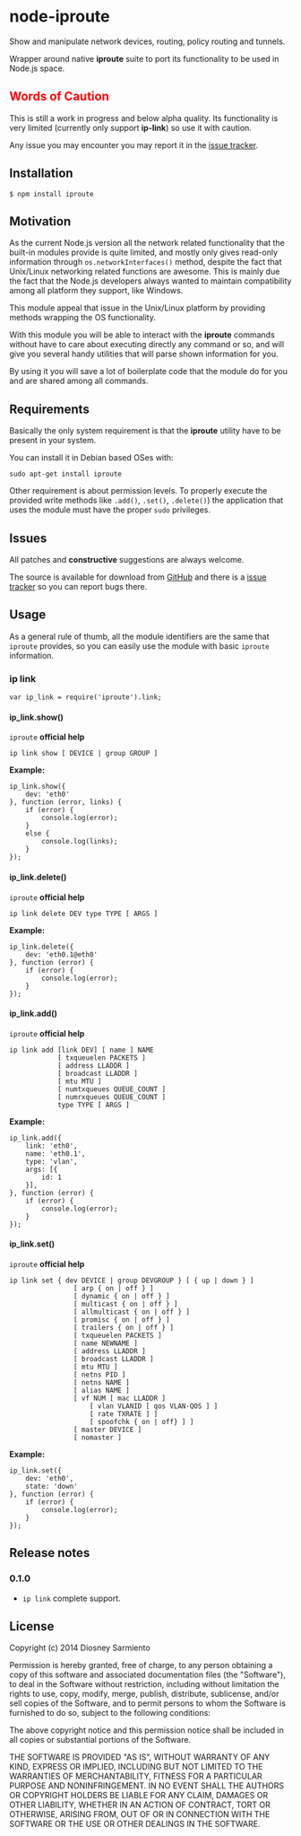 # node-iproute

Show and manipulate network devices, routing, policy routing and tunnels.

Wrapper around native **iproute** suite to port its functionality to be used in Node.js space.

<h2><span style="color:red;">Words of Caution</span></h2>

This is still a work in progress and below alpha quality. Its functionality is very limited (currently
only support **ip-link**) so use it with caution.

Any issue you may encounter you may report it in the [issue tracker](https://github.com/diosney/node-iproute/issues).

## Installation

	$ npm install iproute

## Motivation

As the current Node.js version all the network related functionality that the built-in modules provide is quite limited,
and mostly only gives read-only information through `os.networkInterfaces()` method, despite the fact that Unix/Linux
networking related functions are awesome. This is mainly due the fact that the Node.js developers always wanted to
maintain compatibility among all platform they support, like Windows.

This module appeal that issue in the Unix/Linux platform by providing methods wrapping the OS functionality.

With this module you will be able to interact with the **iproute** commands without have to care about executing directly
any command or so, and will give you several handy utilities that will parse shown information for you.

By using it you will save a lot of boilerplate code that the module do for you and are shared among all commands.

## Requirements

Basically the only system requirement is that the **iproute** utility have to be present in your system.

You can install it in Debian based OSes with:

	sudo apt-get install iproute

Other requirement is about permission levels. To properly execute the provided write methods like `.add()`, `.set()`,
`.delete()`) the application that uses the module must have the proper `sudo` privileges.

## Issues

All patches and **constructive** suggestions are always welcome.

The source is available for download from [GitHub](https://github.com/diosney/node-router)
and there is a [issue tracker](https://github.com/diosney/node-iproute/issues) so you can report bugs there.

## Usage

As a general rule of thumb, all the module identifiers are the same that `iproute` provides, so you can easily use
the module with basic `iproute` information.

### ip link

	var ip_link = require('iproute').link;

#### ip_link.show()

`iproute` **official help**

	ip link show [ DEVICE | group GROUP ]

**Example:**

	ip_link.show({
		dev: 'eth0'
	}, function (error, links) {
		if (error) {
			console.log(error);
		}
		else {
			console.log(links);
		}
	});

#### ip_link.delete()

`iproute` **official help**

	ip link delete DEV type TYPE [ ARGS ]

**Example:**

	ip_link.delete({
		dev: 'eth0.1@eth0'
	}, function (error) {
		if (error) {
			console.log(error);
		}
	});

#### ip_link.add()

`iproute` **official help**

	ip link add [link DEV] [ name ] NAME
				[ txqueuelen PACKETS ]
				[ address LLADDR ]
				[ broadcast LLADDR ]
				[ mtu MTU ]
				[ numtxqueues QUEUE_COUNT ]
				[ numrxqueues QUEUE_COUNT ]
				type TYPE [ ARGS ]

**Example:**

	ip_link.add({
		link: 'eth0',
		name: 'eth0.1',
		type: 'vlan',
		args: [{
			id: 1
		}],
	}, function (error) {
		if (error) {
			console.log(error);
		}
	});

#### ip_link.set()

`iproute` **official help**

	ip link set { dev DEVICE | group DEVGROUP } [ { up | down } ]
					[ arp { on | off } ]
					[ dynamic { on | off } ]
					[ multicast { on | off } ]
					[ allmulticast { on | off } ]
					[ promisc { on | off } ]
					[ trailers { on | off } ]
					[ txqueuelen PACKETS ]
					[ name NEWNAME ]
					[ address LLADDR ]
					[ broadcast LLADDR ]
					[ mtu MTU ]
					[ netns PID ]
					[ netns NAME ]
					[ alias NAME ]
					[ vf NUM [ mac LLADDR ]
		 				[ vlan VLANID [ qos VLAN-QOS ] ]
						[ rate TXRATE ] ]
						[ spoofchk { on | off} ] ]
					[ master DEVICE ]
					[ nomaster ]

**Example:**

	ip_link.set({
		dev: 'eth0',
		state: 'down'
	}, function (error) {
		if (error) {
			console.log(error);
		}
	});

## Release notes

### 0.1.0

- `ip link` complete support.

## License

Copyright (c) 2014 Diosney Sarmiento

Permission is hereby granted, free of charge, to any person obtaining a copy
of this software and associated documentation files (the "Software"), to deal
in the Software without restriction, including without limitation the rights
to use, copy, modify, merge, publish, distribute, sublicense, and/or sell
copies of the Software, and to permit persons to whom the Software is
furnished to do so, subject to the following conditions:

The above copyright notice and this permission notice shall be included in
all copies or substantial portions of the Software.

THE SOFTWARE IS PROVIDED "AS IS", WITHOUT WARRANTY OF ANY KIND, EXPRESS OR
IMPLIED, INCLUDING BUT NOT LIMITED TO THE WARRANTIES OF MERCHANTABILITY,
FITNESS FOR A PARTICULAR PURPOSE AND NONINFRINGEMENT. IN NO EVENT SHALL THE
AUTHORS OR COPYRIGHT HOLDERS BE LIABLE FOR ANY CLAIM, DAMAGES OR OTHER
LIABILITY, WHETHER IN AN ACTION OF CONTRACT, TORT OR OTHERWISE, ARISING FROM,
OUT OF OR IN CONNECTION WITH THE SOFTWARE OR THE USE OR OTHER DEALINGS IN
THE SOFTWARE.